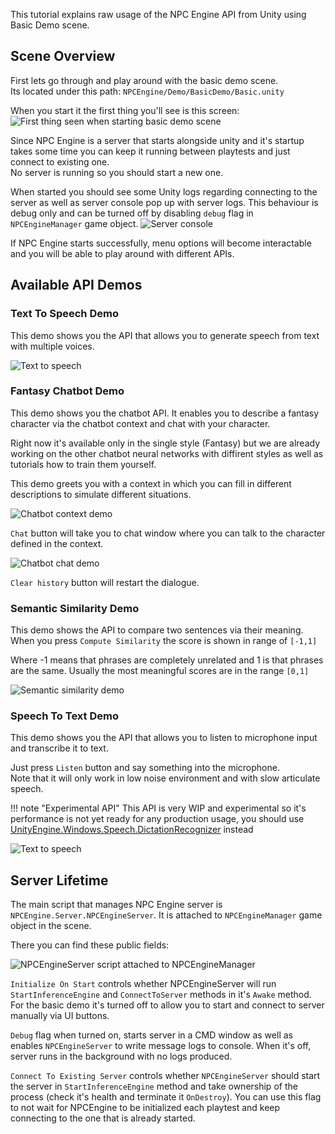 This tutorial explains raw usage of the NPC Engine API from Unity using Basic Demo scene.

## Scene Overview

First lets go through and play around with the basic demo scene.  
Its located under this path: `NPCEngine/Demo/BasicDemo/Basic.unity`

When you start it the first thing you'll see is this screen:
![First thing seen when starting basic demo scene](../resources/basic_scene_first.png)

Since NPC Engine is a server that starts alongside unity and it's startup takes some time you can keep it running between playtests and just connect to existing one.  
No server is running so you should start a new one.

When started you should see some Unity logs regarding connecting to the server as well as server console pop up with server logs. This behaviour is debug only and can be turned off by disabling `debug` flag in `NPCEngineManager` game object.
![Server console](../resources/npc_engine_console.png)

If NPC Engine starts successfully, menu options will become interactable and you will be able to play around with different APIs.

## Available API Demos

### Text To Speech Demo

This demo shows you the API that allows you to generate speech from text with multiple voices.

![Text to speech](../resources/text_to_speech.png)

### Fantasy Chatbot Demo

This demo shows you the chatbot API. It enables you to describe a fantasy character via the chatbot context and chat with your character.

Right now it's available only in the single style (Fantasy) but we are already working on the other chatbot neural networks with diffirent styles as well as tutorials how to train them yourself.

This demo greets you with a context in which you can fill in different descriptions to simulate different situations.

![Chatbot context demo](../resources/chatbot_context.png)

`Chat` button will take you to chat window where you can talk to the character defined in the context.

![Chatbot chat demo](../resources/chatbot_chat.png)

`Clear history` button will restart the dialogue.


### Semantic Similarity Demo

This demo shows the API to compare two sentences via their meaning.  
When you press `Compute Similarity` the score is shown in range of `[-1,1]`

Where -1 means that phrases are completely unrelated and 1 is that phrases are the same. Usually the most meaningful scores are in the range `[0,1]` 

![Semantic similarity demo](../resources/semantic_similarity.png)

### Speech To Text Demo

This demo shows you the API that allows you to listen to microphone input and 
transcribe it to text.

Just press `Listen` button and say something into the microphone.  
Note that it will only work in low noise environment and with slow articulate speech.

!!! note "Experimental API"
    This API is very WIP and experimental so it's performance is not yet ready
    for any production usage, you should use 
    [UnityEngine.Windows.Speech.DictationRecognizer](https://docs.unity3d.com/ScriptReference/Windows.Speech.DictationRecognizer.html) instead

![Text to speech](../resources/speech_to_text.png)

## Server Lifetime

The main script that manages NPC Engine server is `NPCEngine.Server.NPCEngineServer`. It is attached to `NPCEngineManager` game object in the scene.

There you can find these public fields:

![NPCEngineServer script attached to NPCEngineManager](../resources/npc_engine_server_script.png)

`Initialize On Start` controls whether NPCEngineServer will run `StartInferenceEngine` and `ConnectToServer` methods in it's `Awake` method.
For the basic demo it's turned off to allow you to start and connect to server manually via UI buttons.

`Debug` flag when turned on, starts server in a CMD window as well as enables `NPCEngineServer` to write message logs to console.
When it's off, server runs in the background with no logs produced.

`Connect To Existing Server` controls whether `NPCEngineServer` should start the server in `StartInferenceEngine` method
and take ownership of the process (check it's health and terminate it `OnDestroy`).
You can use this flag to not wait for NPCEngine to be initialized each playtest and keep connecting to the one that is already started.

